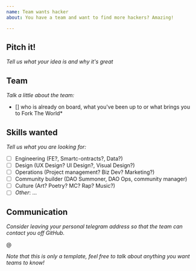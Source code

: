 ```yaml
---
name: Team wants hacker
about: You have a team and want to find more hackers? Amazing!

---
```


## Pitch it!

*Tell us what your idea is and why it's great*

## Team

_Talk a little about the team:_

- [] who is already on board, what you've been up to or what brings you to Fork The World*

## Skills wanted

_Tell us what you are looking for:_

- [ ] Engineering (FE?, Smartc-ontracts?, Data?)
- [ ] Design (UX Design? UI Design?, Visual Design?)
- [ ] Operations (Project management? Biz Dev? Marketing?)
- [ ] Community builder (DAO Summoner, DAO Ops, community manager)
- [ ] Culture (Art? Poetry? MC? Rap? Music?)
- [ ] _Other_: ...

## Communication

_Consider leaving your personal telegram address so that the team can contact you off GitHub._

@ 

_Note that this is only a template, feel free to talk about anything you want teams to know!_

